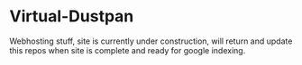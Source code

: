 # Virtual-Dustpan
Webhosting stuff, site is currently under construction, will return and update this repos when site is complete and ready for google indexing.
